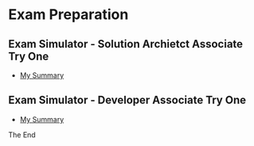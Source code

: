 # Exam Preparation

## Exam Simulator - Solution Archietct Associate Try One
* [My Summary](01-sa-assoc-try-one/readme.md)

## Exam Simulator - Developer Associate Try One
* [My Summary](02-dev-assoc-try-one/readme.md)


The End